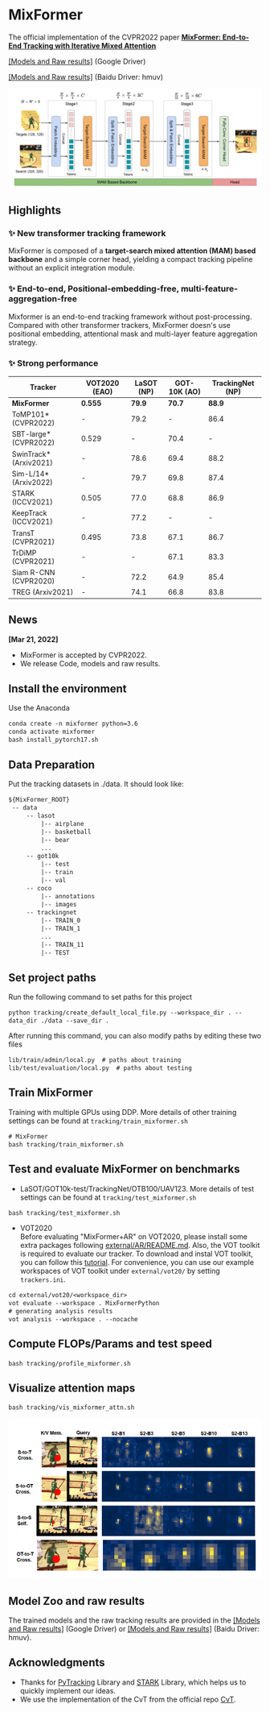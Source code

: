 # MixFormer

The official implementation of the CVPR2022 paper [**MixFormer: End-to-End Tracking with Iterative Mixed Attention**](http://arxiv.org/abs/2203.11082) 

[[Models and Raw results]](https://drive.google.com/drive/folders/1wyeIs3ytYkmAtTXoVlLMkJ4aSTq5CBHq?usp=sharing) (Google Driver)

[[Models and Raw results]](https://pan.baidu.com/s/1k819gnFMav9t1-8ZhCo74w) (Baidu Driver: hmuv)


![MixFormer_Framework](tracking/mixformer_framework.png)
## Highlights
### :sparkles: New transformer tracking framework
MixFormer is composed of a **target-search mixed attention (MAM) based backbone** and a simple corner head, 
yielding a compact tracking pipeline without an explicit integration module.


### :sparkles: End-to-end, Positional-embedding-free, multi-feature-aggregation-free

Mixformer is an end-to-end tracking framework without post-processing. Compared with other transformer trackers, MixFormer
doesn's use positional embedding, attentional mask and multi-layer feature aggregation strategy.

### :sparkles: Strong performance
| Tracker | VOT2020 (EAO) | LaSOT (NP)| GOT-10K (AO)| TrackingNet (NP)|
|---|---|---|---|---|
|**MixFormer**|**0.555**|**79.9**|**70.7**|**88.9**|
ToMP101* (CVPR2022)|-|79.2|-|86.4|
|SBT-large* (CVPR2022)|0.529|-|70.4|-|
|SwinTrack* (Arxiv2021)|-|78.6|69.4|88.2|
|Sim-L/14* (Arxiv2022)|-|79.7|69.8|87.4|
|STARK (ICCV2021)|0.505|77.0|68.8|86.9|
|KeepTrack (ICCV2021)|-|77.2|-|-|
|TransT (CVPR2021)|0.495|73.8|67.1|86.7|
|TrDiMP (CVPR2021)|-|-|67.1|83.3|
|Siam R-CNN (CVPR2020)|-|72.2|64.9|85.4|
|TREG (Arxiv2021)|-|74.1|66.8|83.8|


## News

**[Mar 21, 2022]**
- MixFormer is accepted by CVPR2022.
- We release Code, models and raw results.

## Install the environment
Use the Anaconda
```
conda create -n mixformer python=3.6
conda activate mixformer
bash install_pytorch17.sh
```

## Data Preparation
Put the tracking datasets in ./data. It should look like:
   ```
   ${MixFormer_ROOT}
    -- data
        -- lasot
            |-- airplane
            |-- basketball
            |-- bear
            ...
        -- got10k
            |-- test
            |-- train
            |-- val
        -- coco
            |-- annotations
            |-- images
        -- trackingnet
            |-- TRAIN_0
            |-- TRAIN_1
            ...
            |-- TRAIN_11
            |-- TEST
   ```
## Set project paths
Run the following command to set paths for this project
```
python tracking/create_default_local_file.py --workspace_dir . --data_dir ./data --save_dir .
```
After running this command, you can also modify paths by editing these two files
```
lib/train/admin/local.py  # paths about training
lib/test/evaluation/local.py  # paths about testing
```

## Train MixFormer
Training with multiple GPUs using DDP. More details of 
other training settings can be found at ```tracking/train_mixformer.sh```
```
# MixFormer
bash tracking/train_mixformer.sh
```

## Test and evaluate MixFormer on benchmarks

- LaSOT/GOT10k-test/TrackingNet/OTB100/UAV123. More details of 
test settings can be found at ```tracking/test_mixformer.sh```
```
bash tracking/test_mixformer.sh
```

- VOT2020  
Before evaluating "MixFormer+AR" on VOT2020, please install some extra packages following [external/AR/README.md](external/AR/README.md). Also, the VOT toolkit is required to evaluate our tracker. To download and instal VOT toolkit, you can follow this [tutorial](https://www.votchallenge.net/howto/tutorial_python.html). For convenience, you can use our example workspaces of VOT toolkit under ```external/vot20/``` by setting ```trackers.ini```.
```
cd external/vot20/<workspace_dir>
vot evaluate --workspace . MixFormerPython
# generating analysis results
vot analysis --workspace . --nocache
```
## Compute FLOPs/Params and test speed
```
bash tracking/profile_mixformer.sh
```

## Visualize attention maps
```
bash tracking/vis_mixformer_attn.sh
```
![vis_attn](tracking/vis_attn.png)

## Model Zoo and raw results
The trained models and the raw tracking results are provided in the [[Models and Raw results]](https://drive.google.com/drive/folders/1wyeIs3ytYkmAtTXoVlLMkJ4aSTq5CBHq?usp=sharing) (Google Driver) or
[[Models and Raw results]](https://pan.baidu.com/s/1k819gnFMav9t1-8ZhCo74w) (Baidu Driver: hmuv).

## Acknowledgments
* Thanks for [PyTracking](https://github.com/visionml/pytracking) Library and [STARK](https://github.com/researchmm/Stark) Library, which helps us to quickly implement our ideas.
* We use the implementation of the CvT from the official repo [CvT](https://github.com/leoxiaobin/CvT).  
